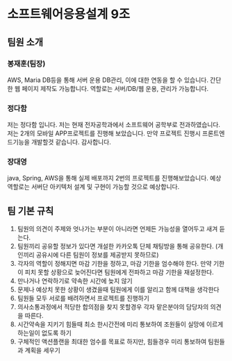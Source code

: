 # 소프트웨어응용설계 9조

## 팀원 소개
### 봉재훈(팀장)
AWS, Maria DB등을 통해 서버 운용 DB관리, 이에 대한 연동을 할 수 있습니다. 간단한 웹 페이지 제작도 가능합니다. 역할로는 서버/DB/웹 운용, 관리가 가능합니다.
### 정다함
저는 정다함 입니다. 저는 현재 전자공학과에서 소프트웨어 공학부로 전과하였습니다. 저는 2개의 모바일 APP프로젝트를 진행해 보았습니다. 만약 프로젝트 진행시 프론트엔드기능을 개발할것 같습니다. 감사합니다.
### 장대영
java, Spring, AWS을 통해 실제 배포까지 2번의 프로젝트를 진행해보았습니다. 예상 역할로는 서버단 아키텍처 설계 및 구현이 가능할 것으로 예상합니다.

## 팀 기본 규칙
1. 팀원의 의견이 주제와 엇나가는 부분이 아니라면 언제든 가능성을 열어두고 새겨 듣는다.
2. 팀원끼리 공유할 정보가 있다면 개설한 카카오톡 단체 채팅방을 통해 공유한다. (개인끼리 공유시에 다른 팀원이 정보를 제공받지 못하므로)
3. 각자의 역할이 정해지면 마감 기한을 정하고, 마감 기한을 엄수해야 한다. 만약 기한이 피치 못할 상황으로 늦어진다면 팀원에게 전파하고 마감 기한을 재설정한다.
4. 만나거나 연락하기로 약속한 시간에 늦지 않기
5. 문제나 예상치 못한 상황이 생겼을때 팀원에게 이를 알리고 함께 대책을 생각한다
6. 팀원들 모두 서로를 배려하면서 프로젝트를 진행하기
7. 의사소통과정에서 적당한 합의점을 찾지 못할경우 각자 맡은분야의 담당자의 의견을 따른다.
8. 시간약속을 지키기 힘들때 최소 한시간전에 미리 통보하여 조원들이 실망에 이르게하는일이 없도록 하기
9. 구체적인 액션플랜을 최대한 엄수를 목표로 하지만, 힘들경우 미리 통보하여 팀원들과 계획을 세우기
